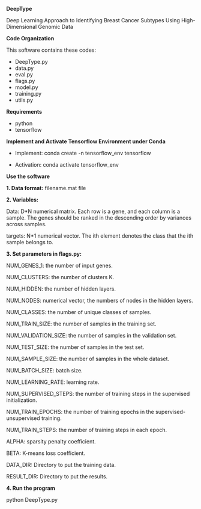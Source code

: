 **DeepType**

Deep Learning Approach to Identifying Breast Cancer Subtypes Using High-Dimensional Genomic Data 

**Code Organization**

This software contains these codes:

- DeepType.py
- data.py
- eval.py
- flags.py
- model.py
- training.py
- utils.py

**Requirements**

- python
- tensorflow

**Implement and Activate Tensorflow Environment under Conda**

- Implement:
conda create -n tensorflow_env tensorflow

- Activation:
conda activate tensorflow_env

**Use the software**

**1. Data format:** filename.mat file

**2. Variables:**

  Data: D*N numerical matrix. Each row is a gene, and each column is a sample. The genes should be ranked in the descending order by variances across samples.

  targets: N*1 numerical vector. The ith element denotes the class that the ith sample belongs to.

**3. Set parameters in flags.py:**

  NUM_GENES_1: the number of input genes. 

  NUM_CLUSTERS: the number of clusters K.

  NUM_HIDDEN: the number of hidden layers.

  NUM_NODES: numerical vector, the numbers of nodes in the hidden layers.

  NUM_CLASSES: the number of unique classes of samples.

  NUM_TRAIN_SIZE: the number of samples in the training set.

  NUM_VALIDATION_SIZE: the number of samples in the validation set.

  NUM_TEST_SIZE: the number of samples in the test set.

  NUM_SAMPLE_SIZE: the number of samples in the whole dataset.

  NUM_BATCH_SIZE: batch size.

  NUM_LEARNING_RATE: learning rate.

  NUM_SUPERVISED_STEPS: the number of training steps in the supervised initialization.

  NUM_TRAIN_EPOCHS: the number of training epochs in the supervised-unsupervised training.

  NUM_TRAIN_STEPS: the number of training steps in each epoch.

  ALPHA: sparsity penalty coefficient.

  BETA: K-means loss coefficient.

  DATA_DIR: Directory to put the training data.

  RESULT_DIR: Directory to put the results.

**4. Run the program**

  python DeepType.py




